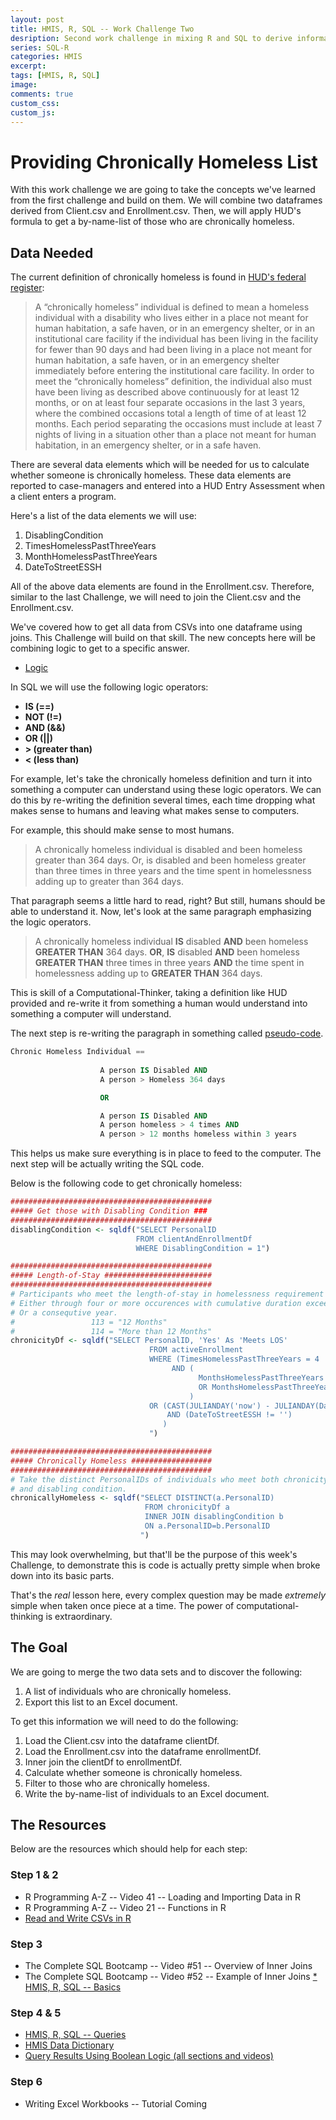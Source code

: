 ```yaml
---
layout: post
title: HMIS, R, SQL -- Work Challenge Two
desription: Second work challenge in mixing R and SQL to derive information from HMIS data.
series: SQL-R
categories: HMIS
excerpt:
tags: [HMIS, R, SQL]
image:
comments: true
custom_css: 
custom_js: 
---
```

# Providing Chronically Homeless List
With this work challenge we are going to take the concepts we've learned from the first challenge and build on them.  We will combine two dataframes derived from Client.csv and Enrollment.csv.  Then, we will apply HUD's formula to get a by-name-list of those who are chronically homeless.
<!-- more -->
## Data Needed
The current definition of chronically homeless is found in [HUD's federal register](https://www.federalregister.gov/documents/2015/12/04/2015-30473/homeless-emergency-assistance-and-rapid-transition-to-housing-defining-chronically-homeless):

>A “chronically homeless” individual is defined to mean a homeless individual with a disability who lives either in a place not meant for human habitation, a safe haven, or in an emergency shelter, or in an institutional care facility if the individual has been living in the facility for fewer than 90 days and had been living in a place not meant for human habitation, a safe haven, or in an emergency shelter immediately before entering the institutional care facility. In order to meet the “chronically homeless” definition, the individual also must have been living as described above continuously for at least 12 months, or on at least four separate occasions in the last 3 years, where the combined occasions total a length of time of at least 12 months. Each period separating the occasions must include at least 7 nights of living in a situation other than a place not meant for human habitation, in an emergency shelter, or in a safe haven.

There are several data elements which will be needed for us to calculate whether someone is chronically homeless. These data elements are reported to case-managers and entered into a HUD Entry Assessment when a client enters a program.

Here's a list of the data elements we will use:

1. DisablingCondition
2. TimesHomelessPastThreeYears
3. MonthHomelessPastThreeYears
4. DateToStreetESSH

All of the above data elements are found in the Enrollment.csv.  Therefore, similar to the last Challenge, we will need to join the Client.csv and the Enrollment.csv.

We've covered how to get all data from CSVs into one dataframe using joins.  This Challenge will build on that skill.  The new concepts here will be combining logic to get to a specific answer.

* [Logic](https://en.wikipedia.org/wiki/Logical_connective)

In SQL we will use the following logic operators:

* **IS (==)**
* **NOT (!=)**
* **AND (&&)**
* **OR (\|\|)**
* **\> (greater than)**
* **< (less than)**

For example, let's take the chronically homeless definition and turn it into something a computer can understand using these logic operators.  We can do this by re-writing the definition several times, each time dropping what makes sense to humans and leaving what makes sense to computers.

For example, this should make sense to most humans.

>A chronically homeless individual is disabled and been homeless greater than 364 days.  Or, is disabled and been homeless greater than three times in three years and the time spent in homelessness adding up to greater than 364 days.


That paragraph seems a little hard to read, right?  But still, humans should be able to understand it.  Now, let's look at the same paragraph emphasizing the logic operators.

>A chronically homeless individual **IS** disabled **AND** been homeless **GREATER THAN** 364 days.  **OR**, **IS** disabled **AND** been homeless **GREATER THAN** three times in three years **AND** the time spent in homelessness adding up to **GREATER THAN** 364 days.

This is skill of a Computational-Thinker, taking a definition like HUD provided and re-write it from something a human would understand into something a computer will understand.

The next step is re-writing the paragraph in something called [pseudo-code](https://en.wikipedia.org/wiki/Pseudocode).

```sql
Chronic Homeless Individual == 
                
                    A person IS Disabled AND
                    A person > Homeless 364 days

                    OR

                    A person IS Disabled AND
                    A person homeless > 4 times AND
                    A person > 12 months homeless within 3 years
```

This helps us make sure everything is in place to feed to the computer.  The next step will be actually writing the SQL code.

Below is the following code to get chronically homeless:

```r
#############################################
##### Get those with Disabling Condition ###
#############################################
disablingCondition <- sqldf("SELECT PersonalID 
                            FROM clientAndEnrollmentDf 
                            WHERE DisablingCondition = 1")

#############################################
##### Length-of-Stay ########################
#############################################
# Participants who meet the length-of-stay in homelessness requirement
# Either through four or more occurences with cumulative duration exceeding a year
# Or a consequtive year.
#                 113 = "12 Months"
#                 114 = "More than 12 Months"
chronicityDf <- sqldf("SELECT PersonalID, 'Yes' As 'Meets LOS'
                               FROM activeEnrollment
                               WHERE (TimesHomelessPastThreeYears = 4
                                    AND (
                                          MonthsHomelessPastThreeYears = 113
                                          OR MonthsHomelessPastThreeYears = 114)
                                        )
                               OR (CAST(JULIANDAY('now') - JULIANDAY(DateToStreetESSH) AS Integer) > 364
                                   AND (DateToStreetESSH != '') 
                                  )
                               ")

#############################################
##### Chronically Homeless ##################
#############################################
# Take the distinct PersonalIDs of individuals who meet both chronicity
# and disabling condition.
chronicallyHomeless <- sqldf("SELECT DISTINCT(a.PersonalID)
                              FROM chronicityDf a
                              INNER JOIN disablingCondition b
                              ON a.PersonalID=b.PersonalID
                             ")
```

This may look overwhelming, but that'll be the purpose of this week's Challenge, to demonstrate this is code is actually pretty simple when broke down into its basic parts.

That's the _real_ lesson here, every complex question may be made _extremely_ simple when taken once piece at a time.  The power of computational-thinking is extraordinary.

## The Goal
We are going to merge the two data sets and to discover the following:

1. A list of individuals who are chronically homeless.
2. Export this list to an Excel document.

To get this information we will need to do the following:

1. Load the Client.csv into the dataframe clientDf.
2. Load the Enrollment.csv into the dataframe enrollmentDf.
3. Inner join the clientDf to enrollmentDf.
4. Calculate whether someone is chronically homeless.
5. Filter to those who are chronically homeless.
6. Write the by-name-list of individuals to an Excel document.

## The Resources
Below are the resources which should help for each step:

### Step 1 & 2
* R Programming A-Z -- Video 41 -- Loading and Importing Data in R
* R Programming A-Z -- Video 21 -- Functions in R
* [Read and Write CSVs in R](https://ladvien.com/hmis-sql-r-read-write-csv/)

### Step 3
* The Complete SQL Bootcamp -- Video #51 -- Overview of Inner Joins
* The Complete SQL Bootcamp -- Video #52 -- Example of Inner Joins
[* HMIS, R, SQL -- Basics](https://ladvien.com/hmis-r-sql-query/)

### Step 4 & 5
* [HMIS, R, SQL -- Queries](https://ladvien.com/hmis/hmis-r-sql-query/)
* [HMIS Data Dictionary](https://www.hudexchange.info/resources/documents/HMIS-Data-Dictionary.pdf)
* [Query Results Using Boolean Logic (all sections and videos)](https://www.essentialsql.com/get-ready-to-learn-sql-4-query-results-using-boolean-logic/)

### Step 6
* Writing Excel Workbooks -- Tutorial Coming

